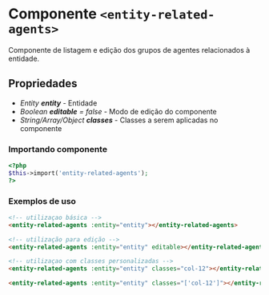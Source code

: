 # Componente `<entity-related-agents>`
Componente de listagem e edição dos grupos de agentes relacionados à entidade.

## Propriedades
- *Entity **entity*** - Entidade
- *Boolean **editable** = false* - Modo de edição do componente
- *String/Array/Object **classes*** - Classes a serem aplicadas no componente

### Importando componente
```PHP
<?php 
$this->import('entity-related-agents');
?>
```

### Exemplos de uso
```HTML
<!-- utilizaçao básica -->
<entity-related-agents :entity="entity"></entity-related-agents>

<!-- utilização para edição -->
<entity-related-agents :entity="entity" editable></entity-related-agents>

<!-- utilizaçao com classes personalizadas -->
<entity-related-agents :entity="entity" classes="col-12"></entity-related-agents>

<entity-related-agents :entity="entity" classes="['col-12']"></entity-related-agents>
```